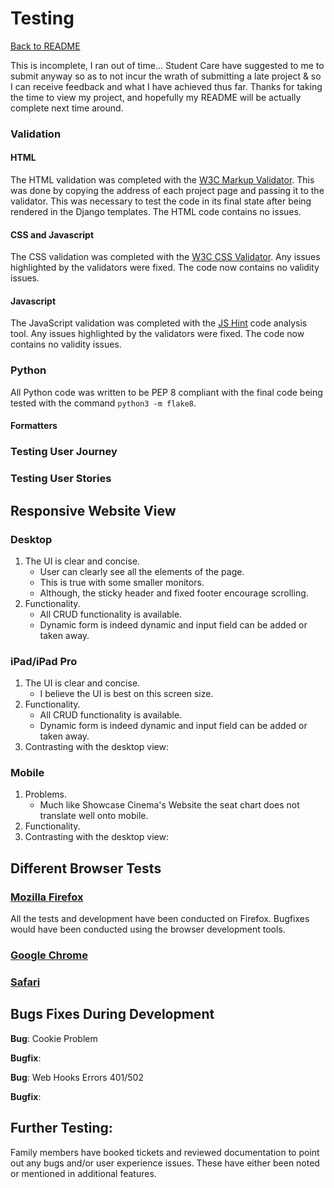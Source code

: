 # Testing

[Back to README](README.md)

This is incomplete, I ran out of time... Student Care have suggested to me to submit anyway so as to not incur the wrath of submitting a late project & so I can receive feedback and what I have achieved thus far. Thanks for taking the time to view my project, and hopefully my README will be actually complete next time around.

### Validation

#### HTML
The HTML validation was completed with the [W3C Markup Validator](https://validator.w3.org/). This was done by copying the address of each project page and passing it to the validator. This was necessary to test the code in its final state after being rendered in the Django templates. The HTML code contains no issues.

#### CSS and Javascript
The CSS validation was completed with the [W3C CSS Validator](https://jigsaw.w3.org/css-validator/). Any issues highlighted by the validators were fixed. The code now contains no validity issues.

#### Javascript
The JavaScript validation was completed with the [JS Hint](https://jshint.com/) code analysis tool. Any issues highlighted by the validators were fixed. The code now contains no validity issues.

### Python
All Python code was written to be PEP 8 compliant with the final code being tested with the command ```python3 -m flake8```.

#### Formatters


### Testing User Journey


### Testing User Stories

## Responsive Website View

### Desktop

1. The UI is clear and concise.
    - User can clearly see all the elements of the page.
    - This is true with some smaller monitors.
    - Although, the sticky header and fixed footer encourage scrolling.
1. Functionality.
    - All CRUD functionality is available.
    - Dynamic form is indeed dynamic and input field can be added or taken away.

### iPad/iPad Pro

1. The UI is clear and concise.
    - I believe the UI is best on this screen size.
1. Functionality.
    - All CRUD functionality is available.
    - Dynamic form is indeed dynamic and input field can be added or taken away.
1. Contrasting with the desktop view:

### Mobile 

1. Problems.
    - Much like Showcase Cinema's Website the seat chart does not translate well onto mobile.
1. Functionality.
1. Contrasting with the desktop view:

## Different Browser Tests

### [Mozilla Firefox](https://www.mozilla.org/en-GB/firefox/new/)

All the tests and development have been conducted on Firefox. Bugfixes would have been conducted using the browser development tools.

### [Google Chrome](https://www.google.co.uk/chrome/)

### [Safari](https://www.apple.com/uk/safari/)


## Bugs Fixes During Development

**Bug**: Cookie Problem

**Bugfix**:

**Bug**: Web Hooks Errors 401/502

**Bugfix**:

## Further Testing:

Family members have booked tickets and reviewed documentation to point out any bugs and/or user experience issues. These have either been noted or mentioned in additional features.